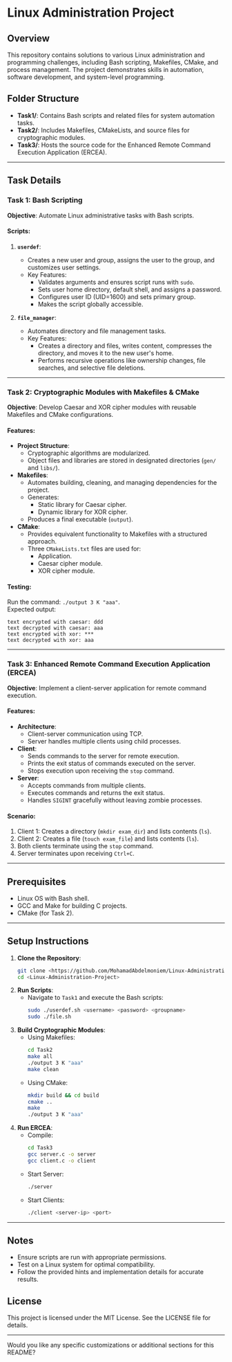 # Linux Administration Project

## Overview
This repository contains solutions to various Linux administration and programming challenges, including Bash scripting, Makefiles, CMake, and process management. The project demonstrates skills in automation, software development, and system-level programming.

## Folder Structure
- **Task1/**: Contains Bash scripts and related files for system automation tasks.
- **Task2/**: Includes Makefiles, CMakeLists, and source files for cryptographic modules.
- **Task3/**: Hosts the source code for the Enhanced Remote Command Execution Application (ERCEA).

---

## Task Details

### Task 1: Bash Scripting
**Objective**: Automate Linux administrative tasks with Bash scripts.

#### Scripts:
1. **`userdef`**: 
   - Creates a new user and group, assigns the user to the group, and customizes user settings.
   - Key Features:
     - Validates arguments and ensures script runs with `sudo`.
     - Sets user home directory, default shell, and assigns a password.
     - Configures user ID (UID=1600) and sets primary group.
     - Makes the script globally accessible.

2. **`file_manager`**:
   - Automates directory and file management tasks.
   - Key Features:
     - Creates a directory and files, writes content, compresses the directory, and moves it to the new user's home.
     - Performs recursive operations like ownership changes, file searches, and selective file deletions.

---

### Task 2: Cryptographic Modules with Makefiles & CMake
**Objective**: Develop Caesar and XOR cipher modules with reusable Makefiles and CMake configurations.

#### Features:
- **Project Structure**:
  - Cryptographic algorithms are modularized.
  - Object files and libraries are stored in designated directories (`gen/` and `libs/`).
- **Makefiles**:
  - Automates building, cleaning, and managing dependencies for the project.
  - Generates:
    - Static library for Caesar cipher.
    - Dynamic library for XOR cipher.
  - Produces a final executable (`output`).
- **CMake**:
  - Provides equivalent functionality to Makefiles with a structured approach.
  - Three `CMakeLists.txt` files are used for:
    - Application.
    - Caesar cipher module.
    - XOR cipher module.

#### Testing:
Run the command: `./output 3 K "aaa"`.  
Expected output:
```
text encrypted with caesar: ddd
text decrypted with caesar: aaa
text encrypted with xor: ***
text decrypted with xor: aaa
```

---

### Task 3: Enhanced Remote Command Execution Application (ERCEA)
**Objective**: Implement a client-server application for remote command execution.

#### Features:
- **Architecture**: 
  - Client-server communication using TCP.
  - Server handles multiple clients using child processes.
- **Client**:
  - Sends commands to the server for remote execution.
  - Prints the exit status of commands executed on the server.
  - Stops execution upon receiving the `stop` command.
- **Server**:
  - Accepts commands from multiple clients.
  - Executes commands and returns the exit status.
  - Handles `SIGINT` gracefully without leaving zombie processes.

#### Scenario:
1. Client 1: Creates a directory (`mkdir exam_dir`) and lists contents (`ls`).
2. Client 2: Creates a file (`touch exam_file`) and lists contents (`ls`).
3. Both clients terminate using the `stop` command.
4. Server terminates upon receiving `Ctrl+C`.

---

## Prerequisites
- Linux OS with Bash shell.
- GCC and Make for building C projects.
- CMake (for Task 2).

---

## Setup Instructions
1. **Clone the Repository**:
   ```bash
   git clone <https://github.com/MohamadAbdelmoniem/Linux-Administration-Project>
   cd <Linux-Administration-Project>
   ```
2. **Run Scripts**:
   - Navigate to `Task1` and execute the Bash scripts:
     ```bash
     sudo ./userdef.sh <username> <password> <groupname>
     sudo ./file.sh
     ```
3. **Build Cryptographic Modules**:
   - Using Makefiles:
     ```bash
     cd Task2
     make all
     ./output 3 K "aaa"
     make clean
     ```
   - Using CMake:
     ```bash
     mkdir build && cd build
     cmake ..
     make
     ./output 3 K "aaa"
     ```
4. **Run ERCEA**:
   - Compile:
     ```bash
     cd Task3
     gcc server.c -o server
     gcc client.c -o client
     ```
   - Start Server:
     ```bash
     ./server
     ```
   - Start Clients:
     ```bash
     ./client <server-ip> <port>
     ```
     
---
## Notes
- Ensure scripts are run with appropriate permissions.
- Test on a Linux system for optimal compatibility.
- Follow the provided hints and implementation details for accurate results.
## License
This project is licensed under the MIT License. See the LICENSE file for details.

---

Would you like any specific customizations or additional sections for this README?
